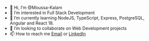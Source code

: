 - 👋 Hi, I’m @Moussa-Kalam
- 👀 I’m interested in Full Stack Development
- 🌱 I’m currently learning NodeJS, TypeScript, Express, PostgreSQL, Angular and React 18.
- 💞️ I’m looking to collaborate on Web Development projects
- 📫 How to reach me [Email](m.amzat@alustudent.com) or [LinkedIn](https://www.linkedin.com/in/moussakalamamzat)

<!---
Moussa-Kalam/Moussa-Kalam is a ✨ special ✨ repository because its `README.md` (this file) appears on your GitHub profile.
You can click the Preview link to take a look at your changes.
--->
